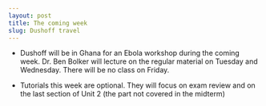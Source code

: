 ```yaml
---
layout: post
title: The coming week
slug: Dushoff travel
---
```


* Dushoff will be in Ghana for an Ebola workshop during the coming week. Dr. Ben Bolker will lecture on the regular material on Tuesday and Wednesday. There will be no class on Friday.

* Tutorials this week are optional. They will focus on exam review and on the last section of Unit 2 (the part not covered in the midterm)
